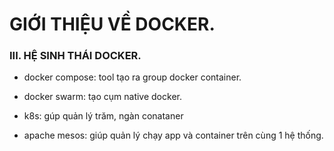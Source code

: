# GIỚI THIỆU VỀ DOCKER.


### III. HỆ SINH THÁI DOCKER.

- docker compose: tool tạo ra group docker container.

- docker swarm: tạo cụm native docker.

- k8s: gúp quản lý trăm, ngàn conataner
- apache mesos: giúp quản lý chạy app và container trên cùng 1 hệ thống. 